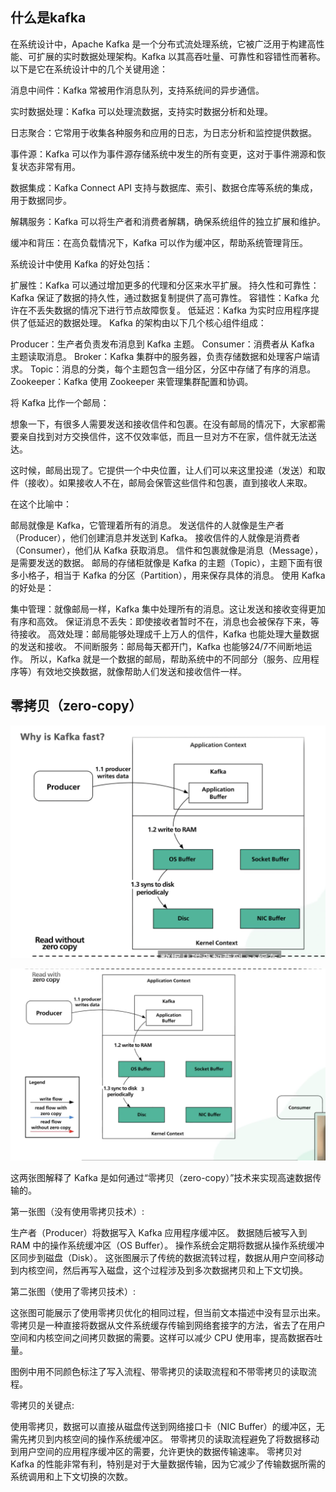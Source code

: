 ## 什么是kafka

在系统设计中，Apache Kafka 是一个分布式流处理系统，它被广泛用于构建高性能、可扩展的实时数据处理架构。Kafka 以其高吞吐量、可靠性和容错性而著称。以下是它在系统设计中的几个关键用途：

消息中间件：Kafka 常被用作消息队列，支持系统间的异步通信。

实时数据处理：Kafka 可以处理流数据，支持实时数据分析和处理。

日志聚合：它常用于收集各种服务和应用的日志，为日志分析和监控提供数据。

事件源：Kafka 可以作为事件源存储系统中发生的所有变更，这对于事件溯源和恢复状态非常有用。

数据集成：Kafka Connect API 支持与数据库、索引、数据仓库等系统的集成，用于数据同步。

解耦服务：Kafka 可以将生产者和消费者解耦，确保系统组件的独立扩展和维护。

缓冲和背压：在高负载情况下，Kafka 可以作为缓冲区，帮助系统管理背压。

系统设计中使用 Kafka 的好处包括：

扩展性：Kafka 可以通过增加更多的代理和分区来水平扩展。
持久性和可靠性：Kafka 保证了数据的持久性，通过数据复制提供了高可靠性。
容错性：Kafka 允许在不丢失数据的情况下进行节点故障恢复。
低延迟：Kafka 为实时应用程序提供了低延迟的数据处理。
Kafka 的架构由以下几个核心组件组成：

Producer：生产者负责发布消息到 Kafka 主题。
Consumer：消费者从 Kafka 主题读取消息。
Broker：Kafka 集群中的服务器，负责存储数据和处理客户端请求。
Topic：消息的分类，每个主题包含一组分区，分区中存储了有序的消息。
Zookeeper：Kafka 使用 Zookeeper 来管理集群配置和协调。

将 Kafka 比作一个邮局：

想象一下，有很多人需要发送和接收信件和包裹。在没有邮局的情况下，大家都需要亲自找到对方交换信件，这不仅效率低，而且一旦对方不在家，信件就无法送达。

这时候，邮局出现了。它提供一个中央位置，让人们可以来这里投递（发送）和取件（接收）。如果接收人不在，邮局会保管这些信件和包裹，直到接收人来取。

在这个比喻中：

邮局就像是 Kafka，它管理着所有的消息。
发送信件的人就像是生产者（Producer），他们创建消息并发送到 Kafka。
接收信件的人就像是消费者（Consumer），他们从 Kafka 获取消息。
信件和包裹就像是消息（Message），是需要发送的数据。
邮局的存储柜就像是 Kafka 的主题（Topic），主题下面有很多小格子，相当于 Kafka 的分区（Partition），用来保存具体的消息。
使用 Kafka 的好处是：

集中管理：就像邮局一样，Kafka 集中处理所有的消息。这让发送和接收变得更加有序和高效。
保证消息不丢失：即使接收者暂时不在，消息也会被保存下来，等待接收。
高效处理：邮局能够处理成千上万人的信件，Kafka 也能处理大量数据的发送和接收。
不间断服务：邮局每天都开门，Kafka 也能够24/7不间断地运作。
所以，Kafka 就是一个数据的邮局，帮助系统中的不同部分（服务、应用程序等）有效地交换数据，就像帮助人们发送和接收信件一样。

## 零拷贝（zero-copy）

![Image description](https://github.com/yzyolala/OOD/blob/main/images/Screenshot%202023-11-21%20at%2000.56.06.png?raw=true)

![Image description](https://github.com/yzyolala/OOD/blob/main/images/Screenshot%202023-11-21%20at%2000.56.41.png?raw=true)

这两张图解释了 Kafka 是如何通过“零拷贝（zero-copy）”技术来实现高速数据传输的。

第一张图（没有使用零拷贝技术）:

生产者（Producer）将数据写入 Kafka 应用程序缓冲区。
数据随后被写入到 RAM 中的操作系统缓冲区（OS Buffer）。
操作系统会定期将数据从操作系统缓冲区同步到磁盘（Disk）。
这张图展示了传统的数据流转过程，数据从用户空间移动到内核空间，然后再写入磁盘，这个过程涉及到多次数据拷贝和上下文切换。

第二张图（使用了零拷贝技术）:

这张图可能展示了使用零拷贝优化的相同过程，但当前文本描述中没有显示出来。零拷贝是一种直接将数据从文件系统缓存传输到网络套接字的方法，省去了在用户空间和内核空间之间拷贝数据的需要。这样可以减少 CPU 使用率，提高数据吞吐量。

图例中用不同颜色标注了写入流程、带零拷贝的读取流程和不带零拷贝的读取流程。

零拷贝的关键点:

使用零拷贝，数据可以直接从磁盘传送到网络接口卡（NIC Buffer）的缓冲区，无需先拷贝到内核空间的操作系统缓冲区。
带零拷贝的读取流程避免了将数据移动到用户空间的应用程序缓冲区的需要，允许更快的数据传输速率。
零拷贝对 Kafka 的性能非常有利，特别是对于大量数据传输，因为它减少了传输数据所需的系统调用和上下文切换的次数。
